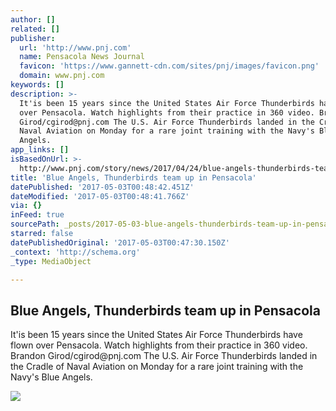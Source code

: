 ```yaml
---
author: []
related: []
publisher:
  url: 'http://www.pnj.com'
  name: Pensacola News Journal
  favicon: 'https://www.gannett-cdn.com/sites/pnj/images/favicon.png'
  domain: www.pnj.com
keywords: []
description: >-
  It'is been 15 years since the United States Air Force Thunderbirds have flown
  over Pensacola. Watch highlights from their practice in 360 video. Brandon
  Girod/cgirod@pnj.com The U.S. Air Force Thunderbirds landed in the Cradle of
  Naval Aviation on Monday for a rare joint training with the Navy's Blue
  Angels.
app_links: []
isBasedOnUrl: >-
  http://www.pnj.com/story/news/2017/04/24/blue-angels-thunderbirds-team-up-pensacola-week/100837304/
title: 'Blue Angels, Thunderbirds team up in Pensacola'
datePublished: '2017-05-03T00:48:42.451Z'
dateModified: '2017-05-03T00:48:41.766Z'
via: {}
inFeed: true
sourcePath: _posts/2017-05-03-blue-angels-thunderbirds-team-up-in-pensacola.md
starred: false
datePublishedOriginal: '2017-05-03T00:47:30.150Z'
_context: 'http://schema.org'
_type: MediaObject

---
```

<article style=""><h1>Blue Angels, Thunderbirds team up in Pensacola</h1><p>It'is been 15 years since the United States Air Force Thunderbirds have flown over Pensacola. Watch highlights from their practice in 360 video. Brandon Girod/cgirod@pnj.com The U.S. Air Force Thunderbirds landed in the Cradle of Naval Aviation on Monday for a rare joint training with the Navy's Blue Angels.</p><img src="https://www.gannett-cdn.com/-mm-/023d387d309d108c1a6a234e46f807d399a57082/c=0-148-3000-1843&amp;r=x633&amp;c=1200x630/local/-/media/2017/04/24/Pensacola/Pensacola/636286513131587163-Blue-Angels-Thunderbirds.JPG" /></article>